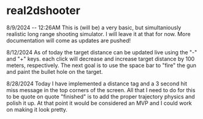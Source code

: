 # real2dshooter

8/9/2024 -- 12:26AM
This is (will be) a very basic, but simultaniously realistic long range shooting simulator. I will leave it at that for now. More documentation will come as updates are pushed!


8/12/2024
As of today the target distance can be updated live using the "-" and "+" keys. each click will decrease and increase target distance by 100 meters, respectively. The next goal is to use the space bar to "fire" the gun and paint the bullet hole on the target.

8/28/2024
Today I have implemented a distance tag and a 3 second hit miss message in the top corners of the screen. All that I need to do for this to be quote on quote "finished" is to add the proper trajectory physics and polish it up. At that point it would be considered an MVP and I could work on making it look pretty.
